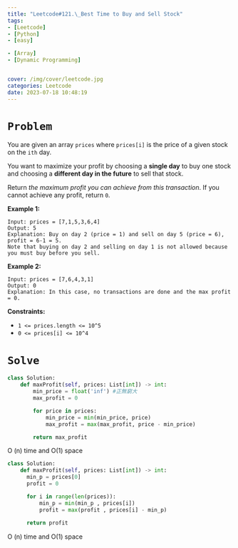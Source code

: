 ```yaml
---
title: "Leetcode#121.\_Best Time to Buy and Sell Stock"
tags:
- [Leetcode]
- [Python]
- [easy]

- [Array]
- [Dynamic Programming]


cover: /img/cover/leetcode.jpg
categories: Leetcode
date: 2023-07-18 10:48:19
---
```


# `Problem`

You are given an array `prices` where `prices[i]` is the price of a given stock on the `ith` day.

You want to maximize your profit by choosing a **single day** to buy one stock and choosing a **different day in the future** to sell that stock.

Return *the maximum profit you can achieve from this transaction*. If you cannot achieve any profit, return `0`.

**Example 1:**

```
Input: prices = [7,1,5,3,6,4]
Output: 5
Explanation: Buy on day 2 (price = 1) and sell on day 5 (price = 6), profit = 6-1 = 5.
Note that buying on day 2 and selling on day 1 is not allowed because you must buy before you sell.

```

**Example 2:**

```
Input: prices = [7,6,4,3,1]
Output: 0
Explanation: In this case, no transactions are done and the max profit = 0.

```

**Constraints:**

- `1 <= prices.length <= 10^5`
- `0 <= prices[i] <= 10^4`

# `Solve`

```python
class Solution:
    def maxProfit(self, prices: List[int]) -> int:
        min_price = float('inf') #正無窮大
        max_profit = 0

        for price in prices:
            min_price = min(min_price, price)
            max_profit = max(max_profit, price - min_price)

        return max_profit
```

O (n) time and O(1) space

```python
class Solution:
    def maxProfit(self, prices: List[int]) -> int:
      min_p = prices[0]
      profit = 0

      for i in range(len(prices)):
          min_p = min(min_p , prices[i])
          profit = max(profit , prices[i] - min_p)
      
      return profit
```

O (n) time and O(1) space